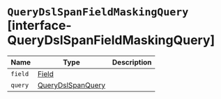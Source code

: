# `QueryDslSpanFieldMaskingQuery` [interface-QueryDslSpanFieldMaskingQuery]

| Name | Type | Description |
| - | - | - |
| `field` | [Field](./Field.md) | &nbsp; |
| `query` | [QueryDslSpanQuery](./QueryDslSpanQuery.md) | &nbsp; |

